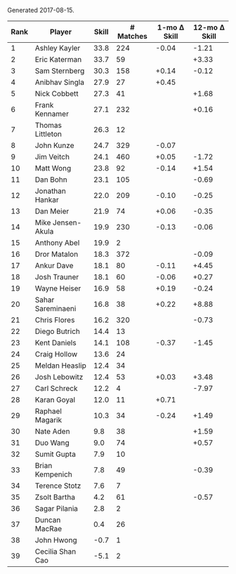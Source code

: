Generated 2017-08-15.

| Rank | Player            | Skill | # Matches | 1-mo Δ Skill | 12-mo Δ Skill |
|------|-------------------|-------|-----------|--------------|---------------|
|    1 | Ashley Kayler     |  33.8 |       224 |        -0.04 |         -1.21 |
|    2 | Eric Katerman     |  33.7 |        59 |              |         +3.33 |
|    3 | Sam Sternberg     |  30.3 |       158 |        +0.14 |         -0.12 |
|    4 | Anibhav Singla    |  27.9 |        27 |        +0.45 |               |
|    5 | Nick Cobbett      |  27.3 |        41 |              |         +1.68 |
|    6 | Frank Kennamer    |  27.1 |       232 |              |         +0.16 |
|    7 | Thomas Littleton  |  26.3 |        12 |              |               |
|    8 | John Kunze        |  24.7 |       329 |        -0.07 |               |
|    9 | Jim Veitch        |  24.1 |       460 |        +0.05 |         -1.72 |
|   10 | Matt Wong         |  23.8 |        92 |        -0.14 |         +1.54 |
|   11 | Dan Bohn          |  23.1 |       105 |              |         -0.69 |
|   12 | Jonathan Hankar   |  22.0 |       209 |        -0.10 |         -0.25 |
|   13 | Dan Meier         |  21.9 |        74 |        +0.06 |         -0.35 |
|   14 | Mike Jensen-Akula |  19.9 |       230 |        -0.13 |         -0.06 |
|   15 | Anthony Abel      |  19.9 |         2 |              |               |
|   16 | Dror Matalon      |  18.3 |       372 |              |         -0.09 |
|   17 | Ankur Dave        |  18.1 |        80 |        -0.11 |         +4.45 |
|   18 | Josh Trauner      |  18.1 |        60 |        -0.06 |         +0.27 |
|   19 | Wayne Heiser      |  16.9 |        58 |        +0.19 |         -0.24 |
|   20 | Sahar Sareminaeni |  16.8 |        38 |        +0.22 |         +8.88 |
|   21 | Chris Flores      |  16.2 |       320 |              |         -0.73 |
|   22 | Diego Butrich     |  14.4 |        13 |              |               |
|   23 | Kent Daniels      |  14.1 |       108 |        -0.37 |         -1.45 |
|   24 | Craig Hollow      |  13.6 |        24 |              |               |
|   25 | Meldan Heaslip    |  12.4 |        34 |              |               |
|   26 | Josh Lebowitz     |  12.4 |        53 |        +0.03 |         +3.48 |
|   27 | Carl Schreck      |  12.2 |         4 |              |         -7.97 |
|   28 | Karan Goyal       |  12.0 |        11 |        +0.71 |               |
|   29 | Raphael Magarik   |  10.3 |        34 |        -0.24 |         +1.49 |
|   30 | Nate Aden         |   9.8 |        38 |              |         +1.59 |
|   31 | Duo Wang          |   9.0 |        74 |              |         +0.57 |
|   32 | Sumit Gupta       |   7.9 |        10 |              |               |
|   33 | Brian Kempenich   |   7.8 |        49 |              |         -0.39 |
|   34 | Terence Stotz     |   7.6 |         7 |              |               |
|   35 | Zsolt Bartha      |   4.2 |        61 |              |         -0.57 |
|   36 | Sagar Pilania     |   2.8 |         2 |              |               |
|   37 | Duncan MacRae     |   0.4 |        26 |              |               |
|   38 | John Hwong        |  -0.7 |         1 |              |               |
|   39 | Cecilia Shan Cao  |  -5.1 |         2 |              |               |